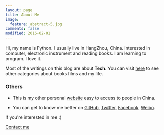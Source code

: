 ```yaml
---
layout: page
title: About Me
image:
  feature: abstract-5.jpg
comments: false
modified: 2016-02-01
---
```


Hi, my name is  Fython. I usually live in HangZhou, China.  Interested in computer, electronic instrument and reading books. I am learning to program. I love it.

Most of the writings on this blog are about **Tech**. You can visit [here](https://www.fythonfang.com/blog/) to see other categories about books films and my life.

### Others

- This is my other personal [website](https://www.fythonfang.com/) easy to access to people in China.

- You can get to know me better on [GitHub](https://github.com/fangjh13), [Twitter](https://twitter.com/fythonfang), [Facebook](https://www.facebook.com/fythonfang), [Weibo](http://weibo.com/210122163).

If you're interested in me :)

<div markdown="0"><a href="mailto:fang.jia.hui123@gmail.com" class="btn btn-success">Contact me</a></div>

